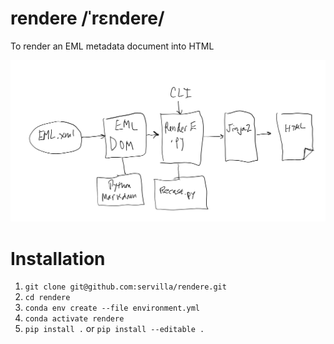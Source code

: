 # rendere /ˈrɛndere/
To render an EML metadata document into HTML

![rendere_model](./docs/rendere.png)

# Installation
1. `git clone git@github.com:servilla/rendere.git`
1. `cd rendere`
1. `conda env create --file environment.yml`
1. `conda activate rendere`
1. `pip install .` or `pip install --editable .`
